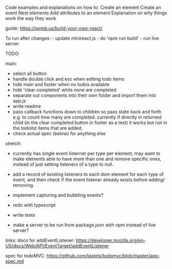 Code examples and explanations on how to:
    Create an element
    Create an event
    Nest elements
    Add attributes to an element
Explanation on why things work the way they work

guide: https://pomb.us/build-your-own-react/

To run after changes:
    - update minireact.js
    - do 'npm run build'
    - run live server
    
TODO:

main:
- select all button
- handle double click and esc when editing todo items
- hide main and footer when no todos available
- hide 'clear completed' while none are completed
- separate out components into their own folder and import them into app.js
- write readme
- pass callback functions down to children so pass state back and forth e.g. to count how many are completed. currently if directly in returned child (in the clear completed button in footer as a test) it works but not in the todoilst items that are added.
- check actual spec (below) for anything else

stretch:
- currently has single event listerner per type per element, may want to make elements able to have more than one and remove specific ones, instead of just setting listeners of a type to null.
- add a record of existing listeners to each dom element for each type of event, and then check if the event listener already exists before adding/ removing.
- implement capturing and bubbling events?
- redo with typescript
- write tests

- make a server to be run from package.json with npm instead of live server?

links:
docs for addEventListener:
https://developer.mozilla.org/en-US/docs/Web/API/EventTarget/addEventListener

spec for todoMVC:
https://github.com/tastejs/todomvc/blob/master/app-spec.md